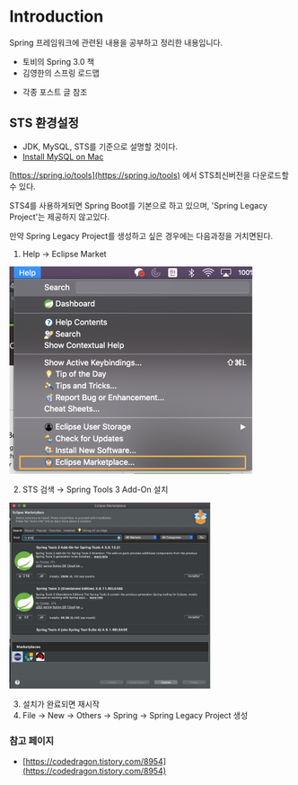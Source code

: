 # Introduction

Spring 프레임워크에 관련된 내용을 공부하고 정리한 내용입니다.

- 토비의 Spring 3.0 책
- 김영한의 스프링 로드맵

+ 각종 포스트 글 참조

## STS 환경설정

- JDK, MySQL, STS를 기준으로 설명할 것이다.
- [Install MySQL on Mac](https://dahye-jeong.gitbook.io/database/mysql/2019-03-16-install)

[https://spring.io/tools](https://spring.io/tools) 에서 STS최신버전을 다운로드할 수 있다.

STS4를 사용하게되면 Spring Boot를 기본으로 하고 있으며, 'Spring Legacy Project'는 제공하지 않고있다.

만약 Spring Legacy Project를 생성하고 싶은 경우에는 다음과정을 거치면된다.

1. Help → Eclipse Market

<img src="./assets/eclipse-market.png" style="zoom:50%;" />

2. STS 검색 → Spring Tools 3 Add-On 설치

<img src="./assets/addon.png" style="zoom:35%;" />

3. 설치가 완료되면 재시작
4. File → New → Others → Spring → Spring Legacy Project 생성



### 참고 페이지

- [https://codedragon.tistory.com/8954](https://codedragon.tistory.com/8954)

